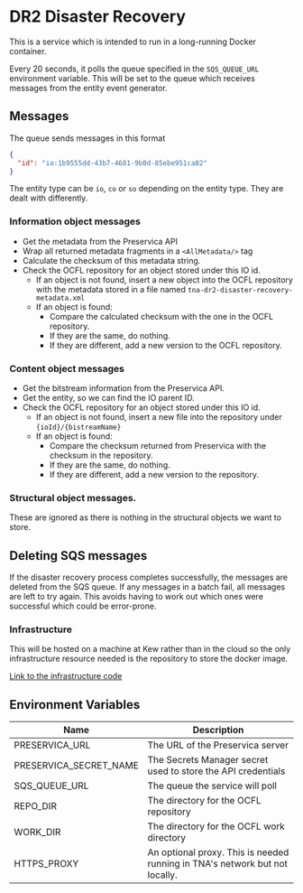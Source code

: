 # DR2 Disaster Recovery

This is a service which is intended to run in a long-running Docker container.

Every 20 seconds, it polls the queue specified in the `SQS_QUEUE_URL` environment variable.
This will be set to the queue which receives messages from the entity event generator.

## Messages

The queue sends messages in this format

```json
{
  "id": "io:1b9555dd-43b7-4681-9b0d-85ebe951ca02"
}
```

The entity type can be `io`, `co` or `so` depending on the entity type. They are dealt with differently.

### Information object messages

* Get the metadata from the Preservica API
* Wrap all returned metadata fragments in a `<AllMetadata/>` tag
* Calculate the checksum of this metadata string.
* Check the OCFL repository for an object stored under this IO id.
    * If an object is not found, insert a new object into the OCFL repository with the metadata stored in a file
      named `tna-dr2-disaster-recovery-metadata.xml`
    * If an object is found:
        * Compare the calculated checksum with the one in the OCFL repository.
        * If they are the same, do nothing.
        * If they are different, add a new version to the OCFL repository.

### Content object messages

* Get the bitstream information from the Preservica API.
* Get the entity, so we can find the IO parent ID.
* Check the OCFL repository for an object stored under this IO id.
    * If an object is not found, insert a new file into the repository under `{ioId}/{bistreamName}`
    * If an object is found:
        * Compare the checksum returned from Preservica with the checksum in the repository.
        * If they are the same, do nothing.
        * If they are different, add a new version to the repository.

### Structural object messages.

These are ignored as there is nothing in the structural objects we want to store.

## Deleting SQS messages

If the disaster recovery process completes successfully, the messages are deleted from the SQS queue.
If any messages in a batch fail, all messages are left to try again. This avoids having to work out which ones were
successful which could be error-prone.

### Infrastructure

This will be hosted on a machine at Kew rather than in the cloud so the only infrastructure resource needed is the
repository to store the docker image.

[Link to the infrastructure code](https://github.com/nationalarchives/dr2-terraform-environments)

## Environment Variables

| Name                   | Description                                                                 |
|------------------------|-----------------------------------------------------------------------------|
| PRESERVICA_URL         | The URL of the Preservica server                                            |
| PRESERVICA_SECRET_NAME | The Secrets Manager secret used to store the API credentials                |
| SQS_QUEUE_URL          | The queue the service will poll                                             |
| REPO_DIR               | The directory for the OCFL repository                                       |
| WORK_DIR               | The directory for the OCFL work directory                                   |
| HTTPS_PROXY            | An optional proxy. This is needed running in TNA's network but not locally. |

